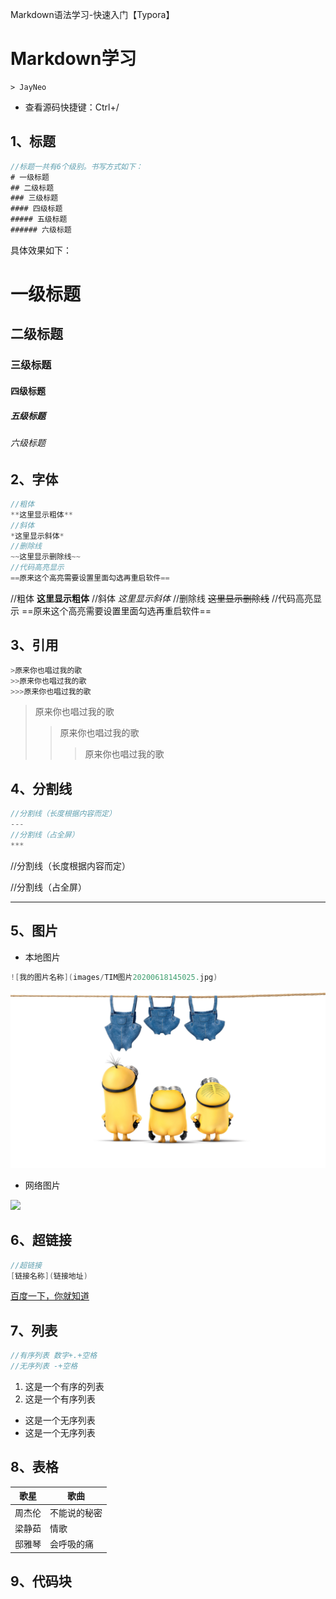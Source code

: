 Markdown语法学习-快速入门【Typora】

# Markdown学习

	> JayNeo

- 查看源码快捷键：Ctrl+/

## 1、标题

``` java
//标题一共有6个级别。书写方式如下：
# 一级标题
## 二级标题
### 三级标题
#### 四级标题
##### 五级标题
###### 六级标题    
```

具体效果如下：

# 一级标题
## 二级标题
### 三级标题
#### 四级标题
##### 五级标题
###### 六级标题  

## 2、字体

```java
//粗体
**这里显示粗体**
//斜体
*这里显示斜体*
//删除线
~~这里显示删除线~~
//代码高亮显示
==原来这个高亮需要设置里面勾选再重启软件==    
```

//粗体
**这里显示粗体**
//斜体
*这里显示斜体*
//删除线
~~这里显示删除线~~
//代码高亮显示
==原来这个高亮需要设置里面勾选再重启软件==    

## 3、引用

```java
>原来你也唱过我的歌
>>原来你也唱过我的歌
>>>原来你也唱过我的歌    
```

>原来你也唱过我的歌
>>原来你也唱过我的歌
>>
>>>原来你也唱过我的歌 

## 4、分割线

```java
//分割线（长度根据内容而定）
---
//分割线（占全屏）
***    
```

//分割线（长度根据内容而定）

//分割线（占全屏）

***

## 5、图片

- 本地图片

```java
![我的图片名称](images/TIM图片20200618145025.jpg)
```

![我的图片名称](images/TIM图片20200618145025.jpg)



- 网络图片

![](https://ss0.bdstatic.com/94oJfD_bAAcT8t7mm9GUKT-xh_/timg?image&quality=100&size=b4000_4000&sec=1594285295&di=841852ac46a69473753d80636334c0fa&src=http://img.mp.itc.cn/upload/20161124/0a93f05c110c49f98fb3e93d82037f5b_th.jpg)

## 6、超链接

```java
//超链接
[链接名称](链接地址)
```

[百度一下，你就知道](www.baidu.com)

## 7、列表

```java
//有序列表 数字+.+空格
//无序列表 -+空格
```

1. 这是一个有序的列表
2. 这是一个有序列表

- 这是一个无序列表
- 这是一个无序列表

## 8、表格

| 歌星   | 歌曲         |
| ------ | ------------ |
| 周杰伦 | 不能说的秘密 |
| 梁静茹 | 情歌         |
| 邸雅琴 | 会呼吸的痛   |

## 9、代码块

```java

```

```html

```

